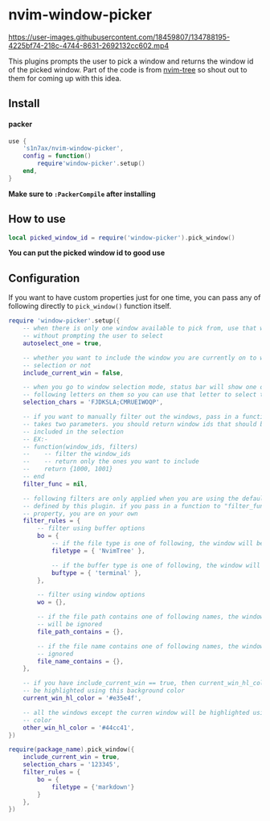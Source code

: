 # nvim-window-picker

https://user-images.githubusercontent.com/18459807/134788195-4225bf74-218c-4744-8631-2692132cc602.mp4

This plugins prompts the user to pick a window and returns the window id of the picked window.
Part of the code is from [nvim-tree](https://github.com/kyazdani42/nvim-tree.lua) so shout out to
them for coming up with this idea.

## Install

#### packer

```lua
use {
    's1n7ax/nvim-window-picker',
    config = function()
        require'window-picker'.setup()
    end,
}
```

**Make sure to `:PackerCompile` after installing**

## How to use

```lua
local picked_window_id = require('window-picker').pick_window()
```

**You can put the picked window id to good use**

## Configuration

If you want to have custom properties just for one time, you can pass any of
following directly to `pick_window()` function itself.

```lua
require 'window-picker'.setup({
    -- when there is only one window available to pick from, use that window
    -- without prompting the user to select
    autoselect_one = true,

    -- whether you want to include the window you are currently on to window
    -- selection or not
    include_current_win = false,

    -- when you go to window selection mode, status bar will show one of
    -- following letters on them so you can use that letter to select the window
    selection_chars = 'FJDKSLA;CMRUEIWOQP',

    -- if you want to manually filter out the windows, pass in a function that
    -- takes two parameters. you should return window ids that should be
    -- included in the selection
    -- EX:-
    -- function(window_ids, filters)
    --    -- filter the window_ids
    --    -- return only the ones you want to include
    --    return {1000, 1001}
    -- end
    filter_func = nil,

    -- following filters are only applied when you are using the default filter
    -- defined by this plugin. if you pass in a function to "filter_func"
    -- property, you are on your own
    filter_rules = {
        -- filter using buffer options
        bo = {
            -- if the file type is one of following, the window will be ignored
            filetype = { 'NvimTree' },

            -- if the buffer type is one of following, the window will be ignored
            buftype = { 'terminal' },
        },

        -- filter using window options
        wo = {},

        -- if the file path contains one of following names, the window
        -- will be ignored
        file_path_contains = {},

        -- if the file name contains one of following names, the window will be
        -- ignored
        file_name_contains = {},
    },

    -- if you have include_current_win == true, then current_win_hl_color will
    -- be highlighted using this background color
    current_win_hl_color = '#e35e4f',

    -- all the windows except the curren window will be highlighted using this
    -- color
    other_win_hl_color = '#44cc41',
})
```

```lua
require(package_name).pick_window({
    include_current_win = true,
    selection_chars = '123345',
    filter_rules = {
        bo = {
            filetype = {'markdown'}
        }
    },
})
```
